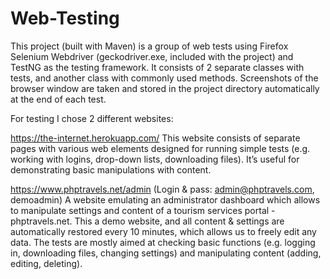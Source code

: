 # Web-Testing
This project (built with Maven) is a group of web tests using Firefox Selenium Webdriver (geckodriver.exe, included with the project) and TestNG as the testing framework. It consists of 2 separate classes with tests, and another class with commonly used methods. Screenshots of the browser window are taken and stored in the project directory automatically at the end of each test.  

For testing I chose 2 different websites:

https://the-internet.herokuapp.com/
This website consists of separate pages with various web elements designed for running simple tests (e.g. working with logins, drop-down lists, downloading files). It’s useful for demonstrating basic manipulations with content.

https://www.phptravels.net/admin
(Login & pass: admin@phptravels.com, demoadmin)
A website emulating an administrator dashboard which allows to manipulate settings and content of a tourism services portal - phptravels.net. This a demo website, and all content & settings are automatically restored every 10 minutes, which allows us to freely edit any data. The tests are mostly aimed at checking basic functions (e.g. logging in, downloading files, changing settings) and manipulating content (adding, editing, deleting).

